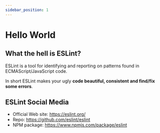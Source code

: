 ```yaml
---
sidebar_position: 1
---
```


# Hello World

## What the hell is ESLint?

ESLint is a tool for identifying and reporting on patterns found in ECMAScript/JavaScript code.

In short ESLint makes your ugly **code beautiful, consistent and find/fix some errors**.

## ESLint Social Media
- Official Web site: https://eslint.org/
- Repo: https://github.com/eslint/eslint
- NPM package: https://www.npmjs.com/package/eslint
